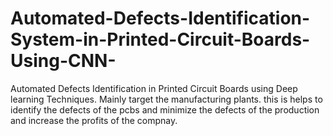 # Automated-Defects-Identification-System-in-Printed-Circuit-Boards-Using-CNN-
Automated Defects Identification in Printed Circuit Boards using Deep learning Techniques. Mainly target the manufacturing plants. this is helps to identify the defects of the pcbs and minimize the defects of the production and increase the profits of the compnay. 
